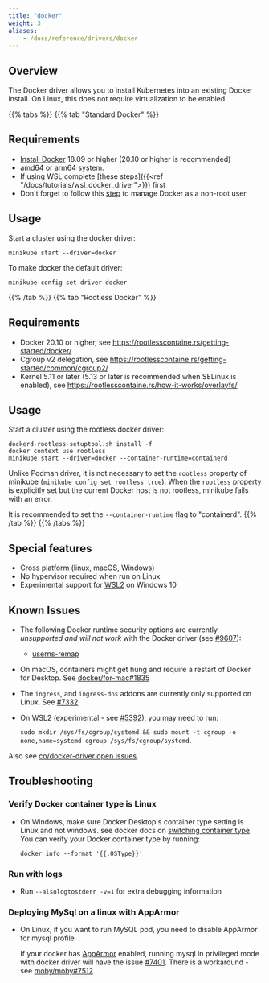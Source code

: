 ```yaml
---
title: "docker"
weight: 3
aliases:
    - /docs/reference/drivers/docker
---
```


## Overview

The Docker driver allows you to install Kubernetes into an existing Docker install. On Linux, this does not require virtualization to be enabled.

{{% tabs %}}
{{% tab "Standard Docker" %}}
## Requirements

- [Install Docker](https://docs.docker.com/engine/install/) 18.09 or higher (20.10 or higher is recommended)
- amd64 or arm64 system.
- If using WSL complete [these steps]({{<ref "/docs/tutorials/wsl_docker_driver">}}) first
- Don't forget to follow this [step](https://docs.docker.com/engine/install/linux-postinstall/#manage-docker-as-a-non-root-user) to manage Docker as a non-root user.

## Usage

Start a cluster using the docker driver:

```shell
minikube start --driver=docker
```
To make docker the default driver:

```shell
minikube config set driver docker
```
{{% /tab %}}
{{% tab "Rootless Docker" %}}
## Requirements
- Docker 20.10 or higher, see https://rootlesscontaine.rs/getting-started/docker/
- Cgroup v2 delegation, see https://rootlesscontaine.rs/getting-started/common/cgroup2/
- Kernel 5.11 or later (5.13 or later is recommended when SELinux is enabled), see https://rootlesscontaine.rs/how-it-works/overlayfs/

## Usage

Start a cluster using the rootless docker driver:

```shell
dockerd-rootless-setuptool.sh install -f
docker context use rootless
minikube start --driver=docker --container-runtime=containerd
```

Unlike Podman driver, it is not necessary to set the `rootless` property of minikube (`minikube config set rootless true`).
When the `rootless` property is explicitly set but the current Docker host is not rootless, minikube fails with an error.

It is recommended to set the `--container-runtime` flag to "containerd".
{{% /tab %}}
{{% /tabs %}}

## Special features

- Cross platform (linux, macOS, Windows)
- No hypervisor required when run on Linux
- Experimental support for [WSL2](https://docs.microsoft.com/en-us/windows/wsl/wsl2-install) on Windows 10

## Known Issues

- The following Docker runtime security options are currently *unsupported and will not work* with the Docker driver (see [#9607](https://github.com/kubernetes/minikube/issues/9607)):
  - [userns-remap](https://docs.docker.com/engine/security/userns-remap/)

- On macOS, containers might get hung and require a restart of Docker for Desktop. See [docker/for-mac#1835](https://github.com/docker/for-mac/issues/1835)

- The `ingress`, and `ingress-dns` addons are currently only supported on Linux. See [#7332](https://github.com/kubernetes/minikube/issues/7332)

- On WSL2 (experimental - see [#5392](https://github.com/kubernetes/minikube/issues/5392)), you may need to run:

   `sudo mkdir /sys/fs/cgroup/systemd && sudo mount -t cgroup -o none,name=systemd cgroup /sys/fs/cgroup/systemd`.

Also see [co/docker-driver open issues](https://github.com/kubernetes/minikube/labels/co%2Fdocker-driver).

## Troubleshooting

[comment]: <> (this title is used in the docs links, don't change)

### Verify Docker container type is Linux

- On Windows, make sure Docker Desktop's container type setting is Linux and not windows. see docker docs on [switching container type](https://docs.docker.com/docker-for-windows/#switch-between-windows-and-linux-containers).
You can verify your Docker container type by running:
   ```shell
   docker info --format '{{.OSType}}'
   ```

### Run with logs

- Run `--alsologtostderr -v=1` for extra debugging information

### Deploying MySql on a linux with AppArmor

- On Linux, if you want to run MySQL pod, you need to disable AppArmor for mysql profile

   If your docker has [AppArmor](https://wiki.ubuntu.com/AppArmor) enabled, running mysql in privileged mode with docker driver will have the issue [#7401](https://github.com/kubernetes/minikube/issues/7401).
   There is a workaround - see [moby/moby#7512](https://github.com/moby/moby/issues/7512#issuecomment-61787845).
